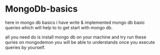 # MongoDb-basics

here in mongo db basics i have write & implemented mongo db basic queries which will help to to get start with mongo db.

all you need do is install mongo db on your machine and try run these quries on mongodemon you will be able to understands once you execute queries by yourself.
